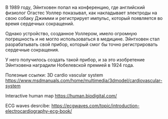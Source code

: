В 1989 году, Эйнтховен попал на конференцию, где английский физиолог Огастес Уоллер показывал, 
как накладывает электроды на свою собаку Джимми и регистрирует импульс, который появляется во время сердечных сокращений.

Однако устройство, созданное Уоллером, имело огромную погрешность и не могло использоваться в медицине. 
Эйнтховен стал разрабатывать свой прибор, который смог бы точно регистрировать сердечные сокращения.

У него получилось создать такой прибор, и за это изобретение Эйнтховена наградили Нобелевской премией в 1924 года.

Полезные ссылки:
3D cardio vascular system
https://www.msdmanuals.com/home/multimedia/3dmodel/cardiovascular-system

Interactive human map
https://human.biodigital.com/

ECG waves desrcibe:
https://ecgwaves.com/topic/introduction-electrocardiography-ecg-book/

